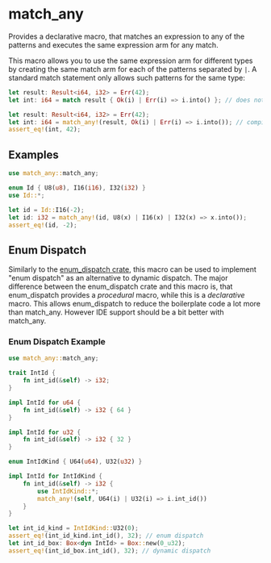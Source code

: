 # match_any

Provides a declarative macro, that matches an expression to any of the patterns
and executes the same expression arm for any match.

This macro allows you to use the same expression arm for different types
by creating the same match arm for each of the patterns separated by `|`.
A standard match statement only allows such patterns for the same type:

```rust
let result: Result<i64, i32> = Err(42);
let int: i64 = match result { Ok(i) | Err(i) => i.into() }; // does not compile!
```

```rust
let result: Result<i64, i32> = Err(42);
let int: i64 = match_any!(result, Ok(i) | Err(i) => i.into()); // compiles just fine
assert_eq!(int, 42);
```

## Examples

```rust
use match_any::match_any;

enum Id { U8(u8), I16(i16), I32(i32) }
use Id::*;

let id = Id::I16(-2);
let id: i32 = match_any!(id, U8(x) | I16(x) | I32(x) => x.into());
assert_eq!(id, -2);
```

## Enum Dispatch

Similarly to the [enum_dispatch crate](https://crates.io/crates/enum_dispatch),
this macro can be used to implement "enum dispatch" as an alternative to dynamic dispatch.
The major difference between the enum_dispatch crate and this macro is,
that enum_dispatch provides a _procedural_ macro, while this is a _declarative_ macro.
This allows enum_dispatch to reduce the boilerplate code a lot more than match_any.
However IDE support should be a bit better with match_any.

### Enum Dispatch Example

```rust
use match_any::match_any;

trait IntId {
    fn int_id(&self) -> i32;
}

impl IntId for u64 {
    fn int_id(&self) -> i32 { 64 }
}

impl IntId for u32 {
    fn int_id(&self) -> i32 { 32 }
}

enum IntIdKind { U64(u64), U32(u32) }

impl IntId for IntIdKind {
    fn int_id(&self) -> i32 {
        use IntIdKind::*;
        match_any!(self, U64(i) | U32(i) => i.int_id())
    }
}

let int_id_kind = IntIdKind::U32(0);
assert_eq!(int_id_kind.int_id(), 32); // enum dispatch
let int_id_box: Box<dyn IntId> = Box::new(0_u32);
assert_eq!(int_id_box.int_id(), 32); // dynamic dispatch
```
